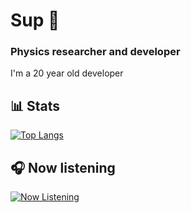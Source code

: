 # Sup 🤙

### Physics researcher and developer
I'm a 20 year old developer

## 📊 Stats
[![Top Langs](https://github-readme-stats-git-masterrstaa-rickstaa.vercel.app/api/top-langs/?username=I-Am-Xil&hide=jupyter%20notebook&theme=radical&layout=donut)](https://github.com/anuraghazra/github-readme-stats)
<!--
**I-Am-Xil/I-Am-Xil** is a ✨ _special_ ✨ repository because its `README.md` (this file) appears on your GitHub profile.

Here are some ideas to get you started:

- 🔭 I’m currently working on ...
- 🌱 I’m currently learning ...
- 👯 I’m looking to collaborate on ...
- 🤔 I’m looking for help with ...
- 💬 Ask me about ...
- 📫 How to reach me: ...
- 😄 Pronouns: ...
- ⚡ Fun fact: ...
-->

## 🎧 Now listening

[![Now Listening](https://spotify-github-profile.vercel.app/api/view?uid=22mcfdud6euu4hq4g5nhubfmi&cover_image=true&theme=novatorem&show_offline=false&background_color=121212&interchange=false&bar_color=53b14f&bar_color_cover=false)](https://spotify-github-profile.vercel.app/api/view?uid=22mcfdud6euu4hq4g5nhubfmi&redirect=true)

